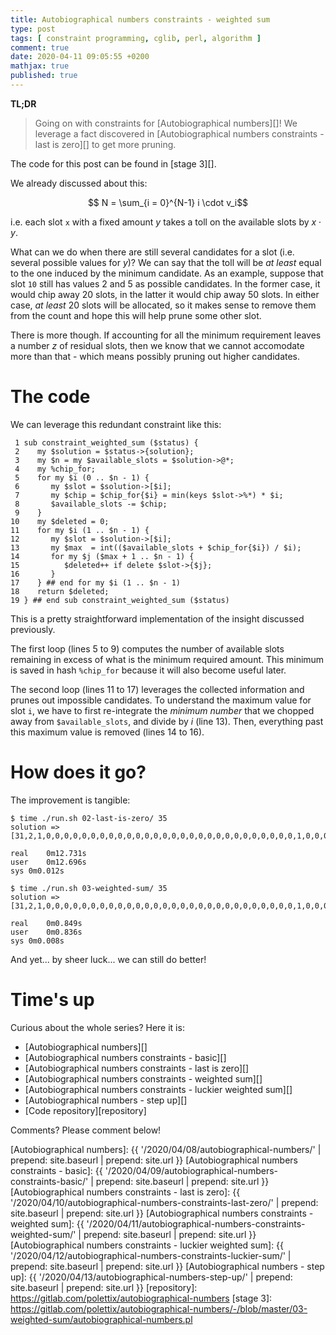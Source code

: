 ```yaml
---
title: Autobiographical numbers constraints - weighted sum
type: post
tags: [ constraint programming, cglib, perl, algorithm ]
comment: true
date: 2020-04-11 09:05:55 +0200
mathjax: true
published: true
---
```


**TL;DR**

> Going on with constraints for [Autobiographical numbers][]! We leverage a
> fact discovered in [Autobiographical numbers constraints - last is zero][]
> to get more pruning.

The code for this post can be found in [stage 3][].

We already discussed about this:

$$ N = \sum_{i = 0}^{N-1} i \cdot v_i$$

i.e. each slot `x` with a fixed amount $y$ takes a toll on the available
slots by $x \cdot y$.

What can we do when there are still several candidates for a slot (i.e.
several possible values for $y$)? We can say that the toll will be *at
least* equal to the one induced by the minimum candidate. As an example,
suppose that slot `10` still has values $2$ and $5$ as possible candidates.
In the former case, it would chip away $20$ slots, in the latter it would
chip away $50$ slots. In either case, *at least* $20$ slots will be
allocated, so it makes sense to remove them from the count and hope this
will help prune some other slot.

There is more though. If accounting for all the minimum requirement leaves a
number $z$ of residual slots, then we know that we cannot accomodate more
than that - which means possibly pruning out higher candidates.

# The code

We can leverage this redundant constraint like this:

```shell
 1 sub constraint_weighted_sum ($status) {
 2    my $solution = $status->{solution};
 3    my $n = my $available_slots = $solution->@*;
 4    my %chip_for;
 5    for my $i (0 .. $n - 1) {
 6       my $slot = $solution->[$i];
 7       my $chip = $chip_for{$i} = min(keys $slot->%*) * $i;
 8       $available_slots -= $chip;
 9    }
10    my $deleted = 0;
11    for my $i (1 .. $n - 1) {
12       my $slot = $solution->[$i];
13       my $max  = int(($available_slots + $chip_for{$i}) / $i);
14       for my $j ($max + 1 .. $n - 1) {
15          $deleted++ if delete $slot->{$j};
16       }
17    } ## end for my $i (1 .. $n - 1)
18    return $deleted;
19 } ## end sub constraint_weighted_sum ($status)
```

This is a pretty straightforward implementation of the insight discussed
previously.

The first loop (lines 5 to 9) computes the number of available slots
remaining in excess of what is the minimum required amount. This minimum is
saved in hash `%chip_for` because it will also become useful later.

The second loop (lines 11 to 17) leverages the collected information and
prunes out impossible candidates. To understand the maximum value for slot
`i`, we have to first re-integrate the *minimum number* that we chopped away
from `$available_slots`, and divide by $i$ (line 13). Then, everything past
this maximum value is removed (lines 14 to 16).


# How does it go?

The improvement is tangible:

```shell
$ time ./run.sh 02-last-is-zero/ 35
solution => [31,2,1,0,0,0,0,0,0,0,0,0,0,0,0,0,0,0,0,0,0,0,0,0,0,0,0,0,0,0,0,1,0,0,0]

real	0m12.731s
user	0m12.696s
sys	0m0.012s

$ time ./run.sh 03-weighted-sum/ 35
solution => [31,2,1,0,0,0,0,0,0,0,0,0,0,0,0,0,0,0,0,0,0,0,0,0,0,0,0,0,0,0,0,1,0,0,0]

real	0m0.849s
user	0m0.836s
sys	0m0.008s
```

And yet... by sheer luck... we can still do better!

# Time's up

Curious about the whole series? Here it is:

- [Autobiographical numbers][]
- [Autobiographical numbers constraints - basic][]
- [Autobiographical numbers constraints - last is zero][]
- [Autobiographical numbers constraints - weighted sum][]
- [Autobiographical numbers constraints - luckier weighted sum][]
- [Autobiographical numbers - step up][]
- [Code repository][repository]

Comments? Please comment below!

[Autobiographical numbers]: {{ '/2020/04/08/autobiographical-numbers/' | prepend: site.baseurl | prepend: site.url }}
[Autobiographical numbers constraints - basic]: {{ '/2020/04/09/autobiographical-numbers-constraints-basic/' | prepend: site.baseurl | prepend: site.url }}
[Autobiographical numbers constraints - last is zero]: {{ '/2020/04/10/autobiographical-numbers-constraints-last-zero/' | prepend: site.baseurl | prepend: site.url }}
[Autobiographical numbers constraints - weighted sum]: {{ '/2020/04/11/autobiographical-numbers-constraints-weighted-sum/' | prepend: site.baseurl | prepend: site.url }}
[Autobiographical numbers constraints - luckier weighted sum]: {{ '/2020/04/12/autobiographical-numbers-constraints-luckier-sum/' | prepend: site.baseurl | prepend: site.url }}
[Autobiographical numbers - step up]: {{ '/2020/04/13/autobiographical-numbers-step-up/' | prepend: site.baseurl | prepend: site.url }}
[repository]: https://gitlab.com/polettix/autobiographical-numbers
[stage 3]: https://gitlab.com/polettix/autobiographical-numbers/-/blob/master/03-weighted-sum/autobiographical-numbers.pl
